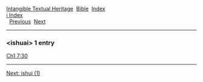 [Intangible Textual Heritage](../../index)  [Bible](../index) 
[Index](index)   
[i Index](_i_)  
  [Previous](c05956)  [Next](c05958) 

------------------------------------------------------------------------

### &lt;ishuai&gt; 1 entry

[Ch1 7:30](../kjv/ch1007.htm#030)  

------------------------------------------------------------------------

[Next: ishui (1)](c05958)
